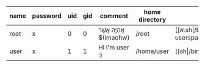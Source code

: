 | name | password | uid | gid | comment                     | home directory | shell                                              |
| ---- | -------- | --- | --- | --------------------------- | -------------- | -------------------------------------------------- |
| root | x        | 0   | 0   | אֶֽהְיֶ֖ה אֲשֶׁ֣ר $(imaohw) | /root          | [[א.sh\|/boot/this/book/0x3-userspace/0x32-sh]] |
| user | x        | 1   | 1   | Hi I'm user :)              | /home/user     | [[sh\|/bin/sh]]                                    |
